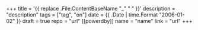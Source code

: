 +++
title = '{{ replace .File.ContentBaseName "_" " " }}'
description = "description"
tags = ["tag", "on"]
date = {{ .Date | time.Format "2006-01-02" }}
draft = true
repo = "url"
[[powerdby]]
name = "name"
link = "url"
+++
